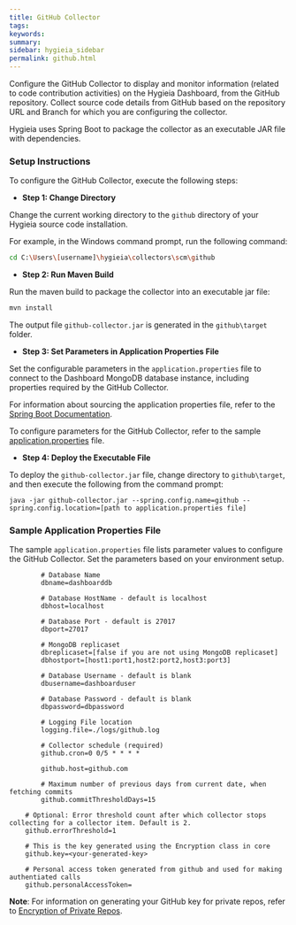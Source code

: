 ```yaml
---
title: GitHub Collector
tags:
keywords:
summary:
sidebar: hygieia_sidebar
permalink: github.html
---
```

Configure the GitHub Collector to display and monitor information (related to code contribution activities) on the Hygieia Dashboard, from the GitHub repository. Collect source code details from GitHub based on the repository URL and Branch for which you are configuring the collector. 

Hygieia uses Spring Boot to package the collector as an executable JAR file with dependencies.

### Setup Instructions

To configure the GitHub Collector, execute the following steps:

*   **Step 1: Change Directory**

Change the current working directory to the `github` directory of your Hygieia source code installation.

For example, in the Windows command prompt, run the following command:

```bash
cd C:\Users\[username]\hygieia\collectors\scm\github
```

*   **Step 2: Run Maven Build**

Run the maven build to package the collector into an executable jar file:

```bash
mvn install
```

The output file `github-collector.jar` is generated in the `github\target` folder.

*   **Step 3: Set Parameters in Application Properties File**

Set the configurable parameters in the `application.properties` file to connect to the Dashboard MongoDB database instance, including properties required by the GitHub Collector.

For information about sourcing the application properties file, refer to the [Spring Boot Documentation](http://docs.spring.io/spring-boot/docs/current-SNAPSHOT/reference/htmlsingle/#boot-features-external-config-application-property-files).

To configure parameters for the GitHub Collector, refer to the sample [application.properties](#sample-application-properties-file) file.

*   **Step 4: Deploy the Executable File**

To deploy the `github-collector.jar` file, change directory to `github\target`, and then execute the following from the command prompt:

```
java -jar github-collector.jar --spring.config.name=github --spring.config.location=[path to application.properties file]
```

### Sample Application Properties File

The sample `application.properties` file lists parameter values to configure the GitHub Collector. Set the parameters based on your environment setup.

```properties
		# Database Name
		dbname=dashboarddb

		# Database HostName - default is localhost
		dbhost=localhost

		# Database Port - default is 27017
		dbport=27017

		# MongoDB replicaset
		dbreplicaset=[false if you are not using MongoDB replicaset]
		dbhostport=[host1:port1,host2:port2,host3:port3]

		# Database Username - default is blank
		dbusername=dashboarduser

		# Database Password - default is blank
		dbpassword=dbpassword

		# Logging File location
		logging.file=./logs/github.log

		# Collector schedule (required)
		github.cron=0 0/5 * * * *

		github.host=github.com

		# Maximum number of previous days from current date, when fetching commits
		github.commitThresholdDays=15

    # Optional: Error threshold count after which collector stops collecting for a collector item. Default is 2.
    github.errorThreshold=1

    # This is the key generated using the Encryption class in core
    github.key=<your-generated-key>

    # Personal access token generated from github and used for making authentiated calls
    github.personalAccessToken=
```
**Note**: For information on generating your GitHub key for private repos, refer to [Encryption of Private Repos](../../setup.md#encryption-for-private-repos).
